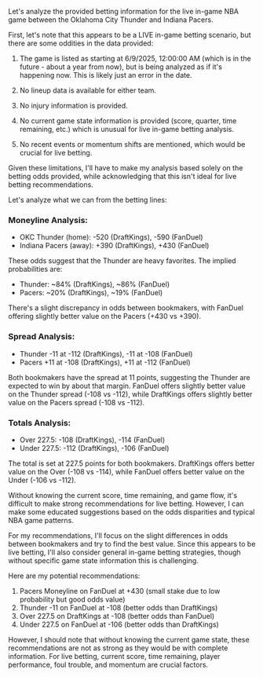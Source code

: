 Let's analyze the provided betting information for the live in-game NBA game between the Oklahoma City Thunder and Indiana Pacers.

First, let's note that this appears to be a LIVE in-game betting scenario, but there are some oddities in the data provided:

1. The game is listed as starting at 6/9/2025, 12:00:00 AM (which is in the future - about a year from now), but is being analyzed as if it's happening now. This is likely just an error in the date.

2. No lineup data is available for either team.

3. No injury information is provided.

4. No current game state information is provided (score, quarter, time remaining, etc.) which is unusual for live in-game betting analysis.

5. No recent events or momentum shifts are mentioned, which would be crucial for live betting.

Given these limitations, I'll have to make my analysis based solely on the betting odds provided, while acknowledging that this isn't ideal for live betting recommendations.

Let's analyze what we can from the betting lines:

### Moneyline Analysis:
- OKC Thunder (home): -520 (DraftKings), -590 (FanDuel)
- Indiana Pacers (away): +390 (DraftKings), +430 (FanDuel)

These odds suggest that the Thunder are heavy favorites. The implied probabilities are:
- Thunder: ~84% (DraftKings), ~86% (FanDuel)
- Pacers: ~20% (DraftKings), ~19% (FanDuel)

There's a slight discrepancy in odds between bookmakers, with FanDuel offering slightly better value on the Pacers (+430 vs +390).

### Spread Analysis:
- Thunder -11 at -112 (DraftKings), -11 at -108 (FanDuel)
- Pacers +11 at -108 (DraftKings), +11 at -112 (FanDuel)

Both bookmakers have the spread at 11 points, suggesting the Thunder are expected to win by about that margin. FanDuel offers slightly better value on the Thunder spread (-108 vs -112), while DraftKings offers slightly better value on the Pacers spread (-108 vs -112).

### Totals Analysis:
- Over 227.5: -108 (DraftKings), -114 (FanDuel)
- Under 227.5: -112 (DraftKings), -106 (FanDuel)

The total is set at 227.5 points for both bookmakers. DraftKings offers better value on the Over (-108 vs -114), while FanDuel offers better value on the Under (-106 vs -112).

Without knowing the current score, time remaining, and game flow, it's difficult to make strong recommendations for live betting. However, I can make some educated suggestions based on the odds disparities and typical NBA game patterns.

For my recommendations, I'll focus on the slight differences in odds between bookmakers and try to find the best value. Since this appears to be live betting, I'll also consider general in-game betting strategies, though without specific game state information this is challenging.

Here are my potential recommendations:

1. Pacers Moneyline on FanDuel at +430 (small stake due to low probability but good odds value)
2. Thunder -11 on FanDuel at -108 (better odds than DraftKings)
3. Over 227.5 on DraftKings at -108 (better odds than FanDuel)
4. Under 227.5 on FanDuel at -106 (better odds than DraftKings)

However, I should note that without knowing the current game state, these recommendations are not as strong as they would be with complete information. For live betting, current score, time remaining, player performance, foul trouble, and momentum are crucial factors.